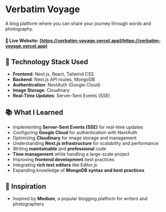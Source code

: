 # Verbatim Voyage
A blog platform where you can share your journey through words and photography.
#### 🔗 **Live Website**: [https://verbatim-voyage.vercel.app](https://verbatim-voyage.vercel.app)

## 🚀 Technology Stack Used
- **Frontend**: Next.js, React, Tailwind CSS
- **Backend**: Next.js API routes, MongoDB
- **Authentication**: NextAuth (Google Cloud)
- **Image Storage**: Cloudinary
- **Real-Time Updates**: Server-Sent Events (SSE)

## 📚 What I Learned
- Implementing **Server-Sent Events (SSE)** for real-time updates
- Configuring **Google Cloud** for authentication with NextAuth
- Optimizing **Cloudinary** for image storage and management
- Understanding **Next.js infrastructure** for scalability and performance
- Writing **maintainable** and **professional** code
- **Time management** while handling a large-scale project
- Improving **frontend development** best practices
- Integrating **rich text editors** like Editor.js
- Expanding knowledge of **MongoDB syntax and best practices**

## 🎨 Inspiration
- Inspired by **Medium**, a popular blogging platform for writers and photographers
